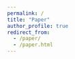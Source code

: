 ```yaml
---
permalink: /
title: "Paper"
author_profile: true
redirect_from: 
  - /paper/
  - /paper.html
---
```


